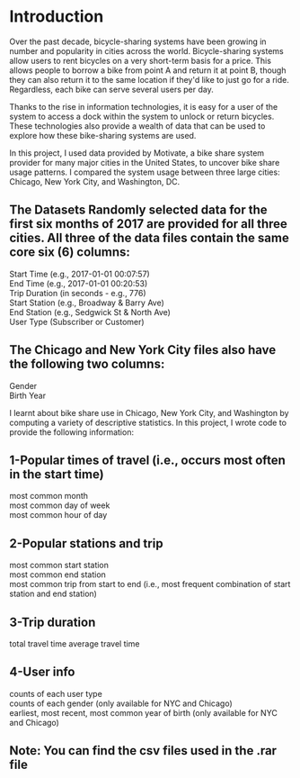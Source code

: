 Introduction
===============
Over the past decade, bicycle-sharing systems have been growing in number and popularity in cities across the world. Bicycle-sharing systems allow users to rent bicycles on a very short-term basis for a price. This allows people to borrow a bike from point A and return it at point B, though they can also return it to the same location if they'd like to just go for a ride. Regardless, each bike can serve several users per day.<br>

Thanks to the rise in information technologies, it is easy for a user of the system to access a dock within the system to unlock or return bicycles. These technologies also provide a wealth of data that can be used to explore how these bike-sharing systems are used.<br>

In this project, I used data provided by Motivate, a bike share system provider for many major cities in the United States, to uncover bike share usage patterns. I compared the system usage between three large cities: Chicago, New York City, and Washington, DC.<br>

The Datasets Randomly selected data for the first six months of 2017 are provided for all three cities. All three of the data files contain the same core six (6) columns:<br>
------------------------------------------------------------------------------------------------------------------------------------------------------------------------------
Start Time (e.g., 2017-01-01 00:07:57)<br>
End Time (e.g., 2017-01-01 00:20:53)<br>
Trip Duration (in seconds - e.g., 776)<br>
Start Station (e.g., Broadway & Barry Ave)<br>
End Station (e.g., Sedgwick St & North Ave)<br>
User Type (Subscriber or Customer)<br>

The Chicago and New York City files also have the following two columns: <br>
----------------------------------------------------------------------------

Gender<br>
Birth Year<br>

I learnt about bike share use in Chicago, New York City, and Washington by computing a variety of descriptive statistics. In this project, I wrote code to provide the following information:

1-Popular times of travel (i.e., occurs most often in the start time)
----------------------------------------------------------------------

most common month<br>
most common day of week<br>
most common hour of day<br>


2-Popular stations and trip
----------------------------------------------------------------------
most common start station<br>
most common end station<br>
most common trip from start to end (i.e., most frequent combination of start station and end station)<br>

3-Trip duration
------------------

total travel time average travel time

4-User info
------------

counts of each user type<br>
counts of each gender (only available for NYC and Chicago)<br>
earliest, most recent, most common year of birth (only available for NYC and Chicago)<br>


Note: You can find the csv files used in the .rar file
-----------------------------------------------------------
